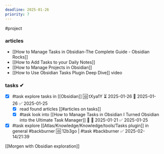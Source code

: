 ```yaml
---
deadline: 2025-01-26
priority: 7
---
```

#project

### articles
- [[How to Manage Tasks in Obsidian-The Complete Guide - Obsidian Rocks]]
- [[How to Add Tasks to your Daily Notes]]
-  [[How to Manage Projects in Obsidian]]
- [[How to Use Obsidian Tasks Plugin Deep Dive]] video

### tasks ✔

- [x] #task explore tasks in [[Obsidian]] 🆔 tXya1Y ⏳ 2025-01-26 📅 2025-01-26 ✅ 2025-01-25
	- [x] read found articles [[#articles on tasks]]
	- [x] #task look into [[How to Manage Tasks in Obsidian I Turned Obsidian into the Ultimate Task Manager]] 🔼 📅 2025-01-21 ✅ 2025-01-25
- [x] #task explore [[Atlas/Knowledge/Knowledge/tools/Tasks plugin]]  in general #backburner  🆔 12b3go | #task #backburner ✅ 2025-02-14/21:39 

[[Morgen with Obsidian exploration]]
